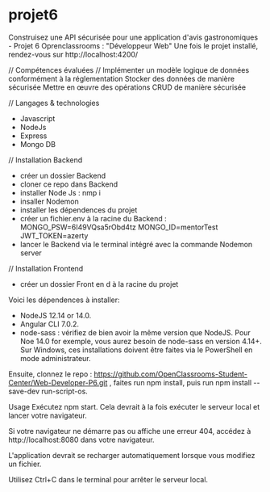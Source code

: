 # projet6

Construisez une API sécurisée pour une application d'avis gastronomiques - Projet 6 Oprenclassrooms : "Développeur Web"
Une fois le projet installé, rendez-vous sur http://localhost:4200/

// Compétences évaluées // 
Implémenter un modèle logique de données conformément à la réglementation
Stocker des données de manière sécurisée
Mettre en œuvre des opérations CRUD de manière sécurisée

// Langages & technologies
 - Javascript
 - NodeJs
 - Express
 - Mongo DB
 
// Installation Backend

- créer un dossier Backend
- cloner ce repo dans Backend
- installer Node Js : nmp i
- insaller Nodemon
- installer les dépendences du projet
- créer un fichier.env à la racine du Backend :
    MONGO_PSW=6I49VQsa5rObd4tz
    MONGO_ID=mentorTest
    JWT_TOKEN=azerty
- lancer le Backend via le terminal intégré avec la commande Nodemon server

// Installation Frontend
- créer un dossier Front en d à la racine du projet

Voici les dépendences à installer:
- NodeJS 12.14 or 14.0.
- Angular CLI 7.0.2.
- node-sass : vérifiez de bien avoir la même version que NodeJS. Pour Noe 14.0 for exemple, vous aurez besoin de node-sass en version 4.14+.
Sur Windows, ces installations doivent être faites via le PowerShell en mode administrateur.

Ensuite, clonnez le repo : https://github.com/OpenClassrooms-Student-Center/Web-Developer-P6.git ,  faites run npm install, puis run npm install --save-dev run-script-os.

Usage
Exécutez npm start. Cela devrait à la fois exécuter le serveur local et lancer votre navigateur.

Si votre navigateur ne démarre pas ou affiche une erreur 404, accédez à http://localhost:8080 dans votre navigateur.

L'application devrait se recharger automatiquement lorsque vous modifiez un fichier.

Utilisez Ctrl+C dans le terminal pour arrêter le serveur local.




